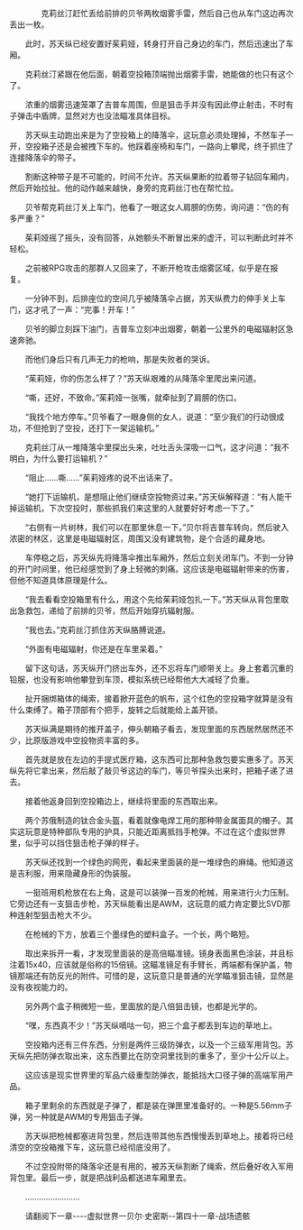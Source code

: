 <div class="read-content j_readContent" id="">
                <p>　　　　克莉丝汀赶忙丢给前排的贝爷两枚烟雾手雷，然后自己也从车门这边再次丢出一枚。<p>　　此时，苏天纵已经安置好茱莉娅，转身打开自己身边的车门，然后迅速出了车厢。<p>　　克莉丝汀紧跟在他后面，朝着空投箱顶端抛出烟雾手雷，她能做的也只有这个了。<p>　　浓重的烟雾迅速笼罩了吉普车周围，但是狙击手并没有因此停止射击，不时有子弹击中盾牌，显然对方也没法瞄准具体目标。<p>　　苏天纵主动跑出来是为了空投箱上的降落伞，这玩意必须处理掉，不然车子一开，空投箱子还是会被拽下车的。他踩着座椅和车门，一路向上攀爬，终于抓住了连接降落伞的带子。<p>　　割断这种带子是不可能的，时间不允许。苏天纵果断的拉着带子钻回车厢内，然后开始拉扯。他的动作越来越快，身旁的克莉丝汀也在帮忙拉。<p>　　贝爷帮克莉丝汀关上车门，他看了一眼这女人肩膀的伤势，询问道：“伤的有多严重？”<p>　　茱莉娅摇了摇头，没有回答，从她额头不断冒出来的虚汗，可以判断此时并不轻松。<p>　　之前被RPG攻击的那群人又回来了，不断开枪攻击烟雾区域，似乎是在报复。<p>　　一分钟不到，后排座位的空间几乎被降落伞占据，苏天纵费力的伸手关上车门，这才吼了一声：“完事！开车！”<p>　　贝爷的脚立刻踩下油门，吉普车立刻冲出烟雾，朝着一公里外的电磁辐射区急速奔驰。<p>　　而他们身后只有几声无力的枪响，那是失败者的哭诉。<p>　　“茱莉娅，你的伤怎么样了？”苏天纵艰难的从降落伞里爬出来问道。<p>　　“嘶，还好，不致命。”茱莉娅一张嘴，就牵扯到了肩膀的伤口。<p>　　“我找个地方停车。”贝爷看了一眼身侧的女人，说道：“至少我们的行动很成功，不但抢到了空投，还打下一架运输机。”<p>　　克莉丝汀从一堆降落伞里探出头来，吐吐舌头深吸一口气，这才问道：“我不明白，为什么要打运输机？”<p>　　“阻止……嘶……”茱莉娅疼的说不出话来了。<p>　　“她打下运输机，是想阻止他们继续空投物资过来。”苏天纵解释道：“有人能干掉运输机，下次空投时，那些抓我们来这里的人就要好好考虑一下了。”<p>　　“右侧有一片树林，我们可以在那里休息一下。”贝尔将吉普车转向，然后驶入浓密的林区，这里是电磁辐射区，周围又没有建筑物，是个合适的藏身地。<p>　　车停稳之后，苏天纵先将降落伞推出车厢外，然后立刻关闭车门。不到一分钟的开门时间里，他已经感觉到了身上轻微的刺痛。这应该是电磁辐射带来的伤害，但他不知道具体原理是什么。<p>　　“我去看看空投箱里有什么，用这个先给茱莉娅包扎一下。”苏天纵从背包里取出急救包，递给了前排的贝爷，然后开始穿抗辐射服。<p>　　“我也去。”克莉丝汀抓住苏天纵胳膊说道。<p>　　“外面有电磁辐射，你还是在车里呆着。”<p>　　留下这句话，苏天纵开门挤出车外，还不忘将车门顺带关上。身上套着沉重的铅服，也没有影响他攀登到车顶，模拟系统已经帮他大大减轻了负重。<p>　　扯开捆绑箱体的绳索，接着掀开蓝色的帆布，这个红色的空投箱字就算是没有什么束缚了。箱子顶部有个把手，旋转之后就能给上盖开锁。<p>　　苏天纵满是期待的推开盖子，伸头朝箱子看去，发现里面的东西居然居然还不少，比原版游戏中空投物资丰富的多。<p>　　首先就是放在左边的手提式医疗箱，这东西可比那种急救包要实惠多了。苏天纵先将它拿出来，然后敲了敲贝爷这边的车门，等贝爷探头出来时，把箱子递了进去。<p>　　接着他返身回到空投箱边上，继续将里面的东西取出来。<p>　　两个苏俄制造的钛合金头盔，看着就像电焊工用的那种带金属面具的帽子。其实这玩意是特种部队专用的护具，只能近距离抵挡手枪弹。不过在这个虚拟世界里，似乎可以挡住狙击枪子弹的样子。<p>　　苏天纵还找到一个绿色的网兜，看起来里面装的是一堆绿色的麻绳。他知道这是吉利服，用来隐藏身形的伪装服。<p>　　一挺班用机枪放在右上角，这是可以装弹一百发的枪械，用来进行火力压制。它旁边还有一支狙击步枪，苏天纵能看出是AWM，这玩意的威力肯定要比SVD那种连射型狙击枪大不少。<p>　　在枪械的下方，放着三个墨绿色的塑料盒子。一个长，两个略短。<p>　　取出来拆开一看，才发现里面装的是高倍瞄准镜。镜身表面黑色涂装，并且标注着15x40，应该就是俗称的15倍镜。这瞄准镜足有手臂长，两端都有保护盖，物镜那端还有防反光的附件。可惜的是，这玩意只是普通的光学瞄准狙击镜，显然是没有夜视能力的。<p>　　另外两个盒子稍微短一些，里面放的是八倍狙击镜，也都是光学的。<p>　　“嘿，东西真不少！”苏天纵嘀咕一句，把三个盒子都丢到车边的草地上。<p>　　空投箱内还有三件东西，分别是两件三级防弹衣，以及一个三级军用背包。苏天纵先把防弹衣取出来，这东西要比在防空洞里找到的重多了，至少十公斤以上。<p>　　这应该是现实世界里的军品六级重型防弹衣，能抵挡大口径子弹的高端军用产品。<p>　　箱子里剩余的东西就是子弹了，都是装在弹匣里准备好的。一种是5.56mm子弹，另一种就是AWM的专用狙击子弹。<p>　　苏天纵把枪械都塞进背包里，然后连带其他东西慢慢丢到草地上。接着将已经清空的空投箱推下车，这玩意已经彻底没用了。<p>　　不过空投附带的降落伞还是有用的，被苏天纵割断了绳索，然后叠好收入军用背包里。最后一步，就是把战利品都送进车厢里去。<p>　　……………………<p>　　请翻阅下一章----虚拟世界一贝尔·史密斯--第四十一章-战场遗骸<p>　　<p> 
            </div>
